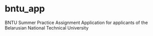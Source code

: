 # bntu_app

BNTU Summer Practice Assignment
Application for applicants of the Belarusian National Technical University
